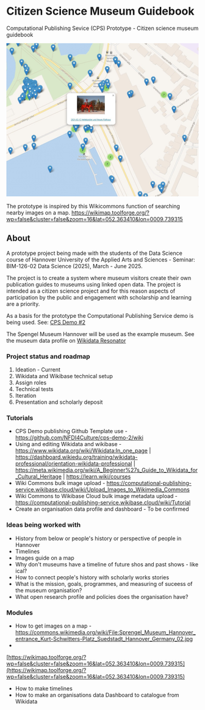 # Citizen Science Museum Guidebook

Computational Publishing Sevice (CPS) Prototype - Citizen science museum guidebook

![image](https://raw.githubusercontent.com/NFDI4Culture/citizen-science-museum-guide/refs/heads/main/WikiMap-04-04-2025_05_12_PM.jpg)

The prototype is inspired by this Wikicommons function of searching nearby images on a map. https://wikimap.toolforge.org/?wp=false&cluster=false&zoom=16&lat=052.363410&lon=0009.739315

## About

A prototype project being made with the students of the Data Science course of Hannover University of the Applied Arts and Sciences - Seminar: BIM-126-02 Data Science (2025), March - June 2025.

The project is to create a system where museum visitors create their own publication guides to museums using linked open data. The project is intended as a citizen science project and for this reason aspects of participation by the public and engagement with scholarship and learning are a priority.

As a basis for the prototype the Computational Publishing Service demo is being used. See: [CPS Demo #2](https://nfdi4culture.github.io/cps-demo-2/)

The Spengel Museum Hannover will be used as the example museum. See the museum data profile on [Wikidata Resonator](https://reasonator.toolforge.org/?q=Q510144)

### Project status and roadmap

   1. Ideation - Current
   2. Wikidata and Wikibase technical setup
   3. Assign roles
   4. Technical tests
   5. Iteration
   6. Presentation and scholarly deposit

### Tutorials

  - CPS Demo publishing Github Template use - https://github.com/NFDI4Culture/cps-demo-2/wiki
  - Using and editing Wikidata and wikibase - https://www.wikidata.org/wiki/Wikidata:In_one_page | https://dashboard.wikiedu.org/training/wikidata-professional/orientation-wikidata-professional | https://meta.wikimedia.org/wiki/A_Beginner%27s_Guide_to_Wikidata_for_Cultural_Heritage | https://learn.wiki/courses
  - Wiki Commons bulk image upload - https://computational-publishing-service.wikibase.cloud/wiki/Upload_Images_to_Wikimedia_Commons 
  - Wiki Commons to Wikibase Cloud bulk image metadata upload - https://computational-publishing-service.wikibase.cloud/wiki/Tutorial
  - Create an organisation data profile and dashboard - To be confirmed

### Ideas being worked with

  - History from below or people's history or perspective of people in Hannover
  - Timelines
  - Images guide on a map
  - Why don't museums have a timeline of future shos and past shows - like ical?
  - How to connect people's history with scholarly works stories
  - What is the mission, goals, programmes, and measuring of suceess of the museum organisation?
  - What open research profile and policies does the organisation have?

### Modules

  - How to get images on a map - https://commons.wikimedia.org/wiki/File:Sprengel_Museum_Hannover_entrance_Kurt-Schwitters-Platz_Suedstadt_Hannover_Germany_02.jpg
  - 
[https://wikimap.toolforge.org/?wp=false&cluster=false&zoom=16&lat=052.363410&lon=0009.739315](https://wikimap.toolforge.org/?wp=false&cluster=false&zoom=16&lat=052.363410&lon=0009.739315)

  - How to make timelines
  - How to make an organisations data Dashboard to catalogue from Wikidata
